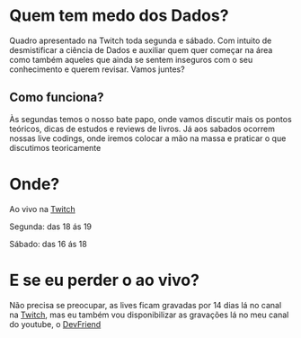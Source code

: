 Quem tem medo dos Dados?
============================

Quadro apresentado na Twitch toda segunda e sábado. Com intuito de desmistificar a ciência de Dados e auxiliar quem quer começar na área como também aqueles que ainda se sentem inseguros com o seu conhecimento e querem revisar. Vamos juntes?

## Como funciona?

Às segundas temos o nosso bate papo, onde vamos discutir mais os pontos teóricos, dicas de estudos e reviews de livros. Já aos sabados ocorrem nossas live codings, onde iremos colocar a mão na massa e praticar o que discutimos teoricamente

# Onde?
Ao vivo na [Twitch](twitch.tv/caaddss)

Segunda: das 18 ás 19

Sábado: das 16 ás 18

# E se eu perder o ao vivo?

Não precisa se preocupar, as lives ficam gravadas por 14 dias lá no canal na [Twitch](twitch.tv/caaddss), mas eu também vou disponibilizar as gravações lá no meu canal do youtube, o [DevFriend](youtube/devfriend)